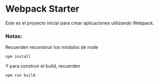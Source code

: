# Webpack Starter

Este es el proyecto inicial para crear aplicaciones utilizando Webpack.

### Notas:
Recuerden reconstruir los módulos de node
```
npm install
```
Y para construir el build, recuerden
```
npm run build
```
